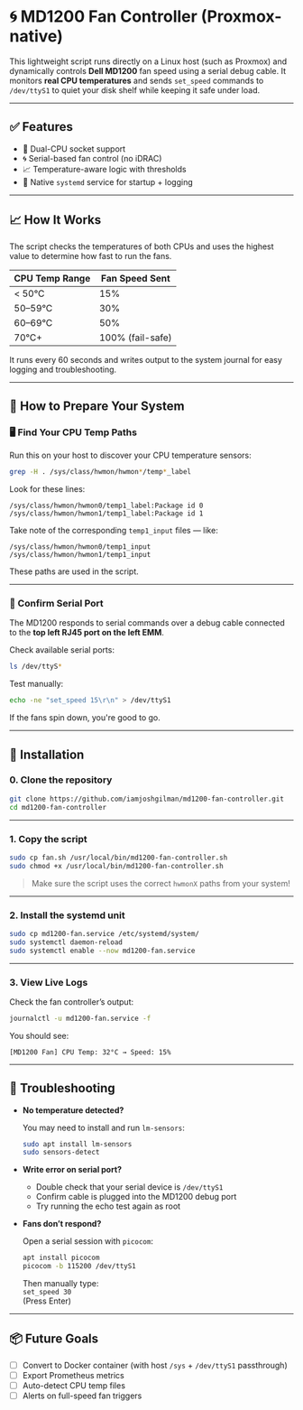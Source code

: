 # 🌀 MD1200 Fan Controller (Proxmox-native)

This lightweight script runs directly on a Linux host (such as Proxmox) and dynamically controls **Dell MD1200** fan speed using a serial debug cable. It monitors **real CPU temperatures** and sends `set_speed` commands to `/dev/ttyS1` to quiet your disk shelf while keeping it safe under load.

---

## ✅ Features

- 🧠 Dual-CPU socket support
- 🌀 Serial-based fan control (no iDRAC)
- 📈 Temperature-aware logic with thresholds
- 🔧 Native `systemd` service for startup + logging

---

## 📈 How It Works

The script checks the temperatures of both CPUs and uses the highest value to determine how fast to run the fans.

| CPU Temp Range | Fan Speed Sent |
|----------------|----------------|
| < 50°C         | 15%            |
| 50–59°C        | 30%            |
| 60–69°C        | 50%            |
| 70°C+          | 100% (fail-safe)|

It runs every 60 seconds and writes output to the system journal for easy logging and troubleshooting.

---

## 🔧 How to Prepare Your System

### 🖥️ Find Your CPU Temp Paths

Run this on your host to discover your CPU temperature sensors:

```bash
grep -H . /sys/class/hwmon/hwmon*/temp*_label
```

Look for these lines:

```
/sys/class/hwmon/hwmon0/temp1_label:Package id 0
/sys/class/hwmon/hwmon1/temp1_label:Package id 1
```

Take note of the corresponding `temp1_input` files — like:

```
/sys/class/hwmon/hwmon0/temp1_input
/sys/class/hwmon/hwmon1/temp1_input
```

These paths are used in the script.

---

### 🔌 Confirm Serial Port

The MD1200 responds to serial commands over a debug cable connected to the **top left RJ45 port on the left EMM**.

Check available serial ports:

```bash
ls /dev/ttyS*
```

Test manually:

```bash
echo -ne "set_speed 15\r\n" > /dev/ttyS1
```

If the fans spin down, you're good to go.

---

## 🚀 Installation

### 0. Clone the repository

```bash
git clone https://github.com/iamjoshgilman/md1200-fan-controller.git
cd md1200-fan-controller
```

---

### 1. Copy the script

```bash
sudo cp fan.sh /usr/local/bin/md1200-fan-controller.sh
sudo chmod +x /usr/local/bin/md1200-fan-controller.sh
```

> Make sure the script uses the correct `hwmonX` paths from your system!

---

### 2. Install the systemd unit

```bash
sudo cp md1200-fan.service /etc/systemd/system/
sudo systemctl daemon-reload
sudo systemctl enable --now md1200-fan.service
```

---

### 3. View Live Logs

Check the fan controller’s output:

```bash
journalctl -u md1200-fan.service -f
```

You should see:

```
[MD1200 Fan] CPU Temp: 32°C → Speed: 15%
```

---

## 🧠 Troubleshooting

- **No temperature detected?**

  You may need to install and run `lm-sensors`:

  ```bash
  sudo apt install lm-sensors
  sudo sensors-detect
  ```

- **Write error on serial port?**

  - Double check that your serial device is `/dev/ttyS1`
  - Confirm cable is plugged into the MD1200 debug port
  - Try running the echo test again as root

- **Fans don’t respond?**

  Open a serial session with `picocom`:

  ```bash
  apt install picocom
  picocom -b 115200 /dev/ttyS1
  ```

  Then manually type:  
  `set_speed 30`  
  (Press Enter)

---

## 📦 Future Goals

- [ ] Convert to Docker container (with host `/sys` + `/dev/ttyS1` passthrough)
- [ ] Export Prometheus metrics
- [ ] Auto-detect CPU temp files
- [ ] Alerts on full-speed fan triggers
